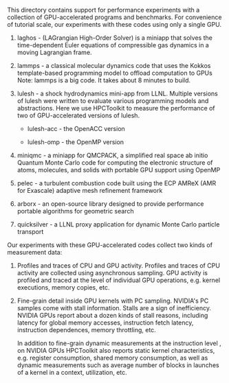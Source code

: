 This directory contains support for performance experiments with a collection of 
GPU-accelerated programs and benchmarks. For convenience of tutorial scale,
our experiments with these codes using only a single GPU.


1. laghos - (LAGrangian High-Order Solver) is a miniapp that solves the
            time-dependent Euler equations of compressible gas dynamics in a 
            moving Lagrangian frame.

2. lammps - a classical molecular dynamics code that uses the Kokkos 
            template-based programming model to offload computation to GPUs  
            Note: lammps is a big code. It takes about 8 minutes to build.

3. lulesh - a shock hydrodynamics mini-app from LLNL. Multiple versions of lulesh
            were written to evaluate various programming models and abstractions.
            Here we use HPCToolkit to measure the performance of two 
            of GPU-accelerated versions of lulesh. 

   - lulesh-acc - the OpenACC version

   - lulesh-omp  - the OpenMP version

4. miniqmc - a miniapp for QMCPACK, a simplified real space ab initio Quantum 
             Monte Carlo code for computing the electronic structure of atoms, 
             molecules, and solids with portable GPU support using OpenMP

5. pelec -  a turbulent combustion code built using the ECP AMReX (AMR for Exascale) 
            adaptive mesh refinement framework  

6. arborx - an open-source library designed to provide performance portable algorithms 
            for geometric search

7. quicksilver - a LLNL proxy application for dynamic Monte Carlo particle transport

Our experiments with these GPU-accelerated codes collect two kinds of measurement 
data:

1. Profiles and traces of CPU and GPU activity. Profiles and traces of CPU activity 
   are collected using asynchronous sampling. GPU activity is profiled and traced
   at the level of individual GPU operations, e.g. kernel executions, memory copies,
   etc.

2. Fine-grain detail inside GPU kernels with PC sampling. NVIDIA's PC samples 
   come with stall information. Stalls are a sign of inefficiency. NVIDIA GPUs
   report about a dozen kinds of stall reasons, including latency for global memory
   accesses, instruction fetch latency, instruction dependences, memory throttling,
   etc.

   In addition to fine-grain dynamic measurements at the instruction level , on 
   NVIDIA GPUs HPCToolkit also reports static kernel characteristics, e.g. register 
   consumption, shared memory consumption, as well as dynamic measurements such as
   average number of blocks in launches of a kernel in a context, utilization, etc.       
